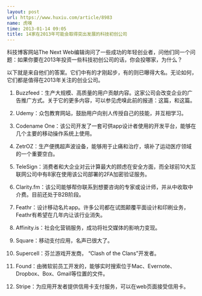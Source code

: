 ```yaml
---
layout: post
url: https://www.huxiu.com/article/8983
name: 虎嗅
time: 2013-01-14 09:05
title: 14家在2013年可能会取得突出发展的科技初创公司
---
```

科技博客网站The Next Web编辑询问了一些成功的年轻创业者，问他们同一个问题：如果你要在2013年投资一些科技初创公司的话，你会投哪家，为什么？

以下就是来自他们的答案。它们中有的才刚起步，有的则已曝得大名。无论如何，它们都是值得在2013年关注的创业公司。

1. Buzzfeed：生产大规模、高质量的用户贡献内容。这家公司会改变企业的广告推广方式。关于它的更多内容，可以参见虎嗅此前的报道：这篇，和这篇。

2. Udemy：众包教育网站，鼓励用户向别人传授自己的技能，并互相学习。

3. Codename One：该公司开发了一套可供app设计者使用的开发平台，能够在几个主要的移动操作系统上使用。

4. ZetrOZ：生产便携超声波设备，能够用于止痛和治疗，填补了运动医疗领域的一个重要空白。

5. TeleSign：消费者和大企业对云计算最大的顾虑在安全方面，而全球前10大互联网公司中有8家在使用该公司部署的2FA加密验证服务。

6. Clarity.fm：该公司能够帮你联系到想要咨询的专家或设计师，并从中收取中介费。目前还处于B2B阶段。

7. Feathr：设计移动名片app。许多公司都在试图颠覆平面设计和印刷业务，Feathr有希望在几年内让该行业消失。

8. Affinity.is：社会化营销服务，成功将社交媒体的影响力变现。

9. Square：移动支付应用，名声已很大了。

10. Supercell：芬兰游戏开发商， “Clash of the Clans”开发者。

11. Found：由微软前员工开发的，能够实时搜索位于Mac、Evernote、Dropbox、Box、Gmail等位置的文件。

13. Stripe：为应用开发者提供信用卡支付服务，可以在web页面接受信用卡。

